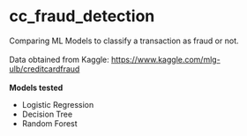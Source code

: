 # cc_fraud_detection
Comparing ML Models to classify a transaction as fraud or not.
<br><br>
Data obtained from Kaggle: https://www.kaggle.com/mlg-ulb/creditcardfraud
<br><br>
<b>Models tested</b>
<ul>
    <li>Logistic Regression</li>
    <li>Decision Tree</li>
    <li>Random Forest</li>
</ul>